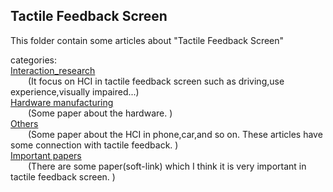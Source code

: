 ## Tactile Feedback Screen ##

This folder contain some articles about "Tactile Feedback Screen"
  
categories:       
[Interaction_research](#)  
&ensp;&ensp;&ensp;&ensp;(It focus on HCI in tactile feedback screen such as driving,use experience,visually impaired...)  
[Hardware manufacturing](#)   
&ensp;&ensp;&ensp;&ensp;(Some paper about the hardware. )  
[Others](#)    
&ensp;&ensp;&ensp;&ensp;(Some paper about the HCI in phone,car,and so on. These articles have some connection with tactile feedback. )  
[Important papers](#)  
&ensp;&ensp;&ensp;&ensp;(There are some paper(soft-link) which I think it is very important in tactile feedback screen. )  



